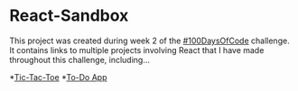 # React-Sandbox

This project was created during week 2 of the [#100DaysOfCode](https://www.100daysofcode.com/) challenge. It contains links to multiple projects involving React that I have made throughout this challenge, including...

*[Tic-Tac-Toe](https://monopavo.github.io/100-days-tic-tac-toe/)
*[To-Do App](https://monopavo.github.io/100-days-todo-app/)
